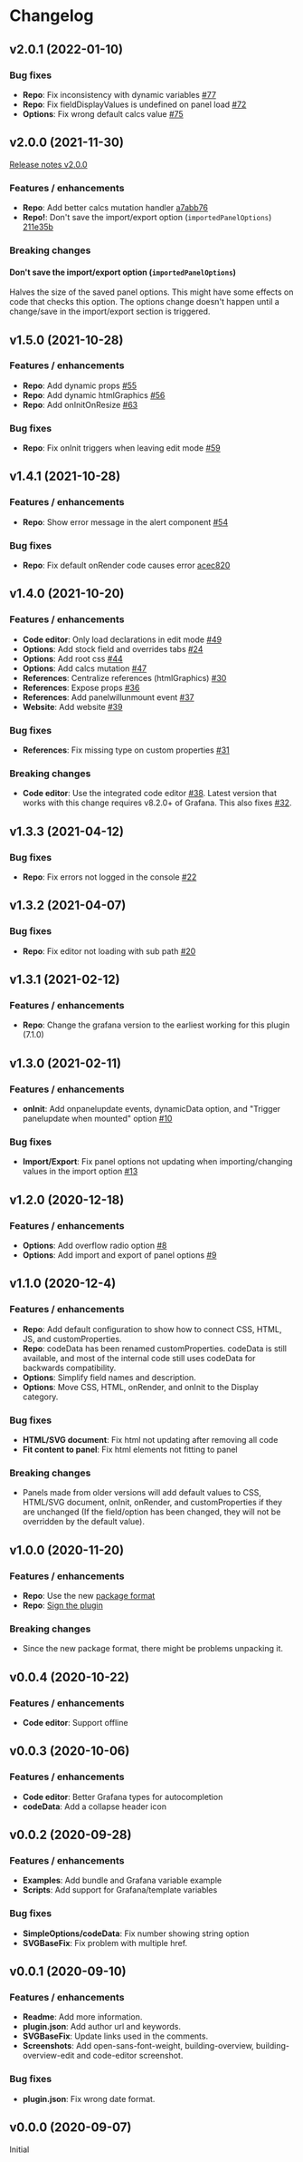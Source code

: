 # Changelog

## v2.0.1 (2022-01-10)

### Bug fixes

- **Repo**: Fix inconsistency with dynamic variables [#77](https://github.com/gapitio/gapit-htmlgraphics-panel/pull/77)
- **Repo**: Fix fieldDisplayValues is undefined on panel load [#72](https://github.com/gapitio/gapit-htmlgraphics-panel/pull/72)
- **Options**: Fix wrong default calcs value [#75](https://github.com/gapitio/gapit-htmlgraphics-panel/pull/75)

## v2.0.0 (2021-11-30)

[Release notes v2.0.0](https://gapit-htmlgraphics-panel.gapit.io/docs/release-notes/v2.0.0/)

### Features / enhancements

- **Repo**: Add better calcs mutation handler [a7abb76](https://github.com/gapitio/gapit-htmlgraphics-panel/commit/a7abb76aeedb1e40bfa5253695a0e4273bc4b0d5)
- **Repo!**: Don't save the import/export option (`importedPanelOptions`) [211e35b](https://github.com/gapitio/gapit-htmlgraphics-panel/commit/211e35b5d8e54d2a7f9863e40024ac56f8d8be7e)

### Breaking changes

#### Don't save the import/export option (`importedPanelOptions`)

Halves the size of the saved panel options. This might have some effects on code that checks this option. The options change doesn't happen until a change/save in the import/export section is triggered.

## v1.5.0 (2021-10-28)

### Features / enhancements

- **Repo**: Add dynamic props [#55](https://github.com/gapitio/gapit-htmlgraphics-panel/pull/55)
- **Repo**: Add dynamic htmlGraphics [#56](https://github.com/gapitio/gapit-htmlgraphics-panel/pull/56)
- **Repo**: Add onInitOnResize [#63](https://github.com/gapitio/gapit-htmlgraphics-panel/pull/63)

### Bug fixes

- **Repo**: Fix onInit triggers when leaving edit mode [#59](https://github.com/gapitio/gapit-htmlgraphics-panel/pull/59)

## v1.4.1 (2021-10-28)

### Features / enhancements

- **Repo**: Show error message in the alert component [#54](https://github.com/gapitio/gapit-htmlgraphics-panel/pull/54)

### Bug fixes

- **Repo**: Fix default onRender code causes error [acec820](https://github.com/gapitio/gapit-htmlgraphics-panel/commit/acec8206b437111bdba71d0b7739f4f27a1c83b1)

## v1.4.0 (2021-10-20)

### Features / enhancements

- **Code editor**: Only load declarations in edit mode [#49](https://github.com/gapitio/gapit-htmlgraphics-panel/pull/49)
- **Options**: Add stock field and overrides tabs [#24](https://github.com/gapitio/gapit-htmlgraphics-panel/pull/24)
- **Options**: Add root css [#44](https://github.com/gapitio/gapit-htmlgraphics-panel/pull/44)
- **Options**: Add calcs mutation [#47](https://github.com/gapitio/gapit-htmlgraphics-panel/pull/47)
- **References**: Centralize references (htmlGraphics) [#30](https://github.com/gapitio/gapit-htmlgraphics-panel/pull/30)
- **References**: Expose props [#36](https://github.com/gapitio/gapit-htmlgraphics-panel/pull/36)
- **References**: Add panelwillunmount event [#37](https://github.com/gapitio/gapit-htmlgraphics-panel/pull/37)
- **Website**: Add website [#39](https://github.com/gapitio/gapit-htmlgraphics-panel/pull/39)

### Bug fixes

- **References**: Fix missing type on custom properties [#31](https://github.com/gapitio/gapit-htmlgraphics-panel/pull/31)

### Breaking changes

- **Code editor**: Use the integrated code editor [#38](https://github.com/gapitio/gapit-htmlgraphics-panel/pull/38). Latest version that works with this change requires v8.2.0+ of Grafana. This also fixes [#32](https://github.com/gapitio/gapit-htmlgraphics-panel/issues/32).

## v1.3.3 (2021-04-12)

### Bug fixes

- **Repo**: Fix errors not logged in the console [#22](https://github.com/gapitio/gapit-htmlgraphics-panel/pull/22)

## v1.3.2 (2021-04-07)

### Bug fixes

- **Repo**: Fix editor not loading with sub path [#20](https://github.com/gapitio/gapit-htmlgraphics-panel/pull/20)

## v1.3.1 (2021-02-12)

### Features / enhancements

- **Repo**: Change the grafana version to the earliest working for this plugin (7.1.0)

## v1.3.0 (2021-02-11)

### Features / enhancements

- **onInit**: Add onpanelupdate events, dynamicData option, and "Trigger panelupdate when mounted" option [#10](https://github.com/gapitio/gapit-htmlgraphics-panel/pull/10)

### Bug fixes

- **Import/Export**: Fix panel options not updating when importing/changing values in the import option [#13](https://github.com/gapitio/gapit-htmlgraphics-panel/pull/13)

## v1.2.0 (2020-12-18)

### Features / enhancements

- **Options**: Add overflow radio option [#8](https://github.com/gapitio/gapit-htmlgraphics-panel/pull/8)
- **Options**: Add import and export of panel options [#9](https://github.com/gapitio/gapit-htmlgraphics-panel/pull/9)

## v1.1.0 (2020-12-4)

### Features / enhancements

- **Repo**: Add default configuration to show how to connect CSS, HTML, JS, and customProperties.
- **Repo**: codeData has been renamed customProperties. codeData is still available, and most of the internal code still uses codeData for backwards compatibility.
- **Options**: Simplify field names and description.
- **Options**: Move CSS, HTML, onRender, and onInit to the Display category.

### Bug fixes

- **HTML/SVG document**: Fix html not updating after removing all code
- **Fit content to panel**: Fix html elements not fitting to panel

### Breaking changes

- Panels made from older versions will add default values to CSS, HTML/SVG document, onInit, onRender, and customProperties if they are unchanged (If the field/option has been changed, they will not be overridden by the default value).

## v1.0.0 (2020-11-20)

### Features / enhancements

- **Repo**: Use the new [package format](https://grafana.com/docs/grafana/latest/developers/plugins/package-a-plugin/)
- **Repo**: [Sign the plugin](https://grafana.com/docs/grafana/latest/developers/plugins/sign-a-plugin/)

### Breaking changes

- Since the new package format, there might be problems unpacking it.

## v0.0.4 (2020-10-22)

### Features / enhancements

- **Code editor**: Support offline

## v0.0.3 (2020-10-06)

### Features / enhancements

- **Code editor**: Better Grafana types for autocompletion
- **codeData**: Add a collapse header icon

## v0.0.2 (2020-09-28)

### Features / enhancements

- **Examples**: Add bundle and Grafana variable example
- **Scripts**: Add support for Grafana/template variables

### Bug fixes

- **SimpleOptions/codeData**: Fix number showing string option
- **SVGBaseFix**: Fix problem with multiple href.

## v0.0.1 (2020-09-10)

### Features / enhancements

- **Readme**: Add more information.
- **plugin.json**: Add author url and keywords.
- **SVGBaseFix**: Update links used in the comments.
- **Screenshots**: Add open-sans-font-weight, building-overview, building-overview-edit and code-editor screenshot.

### Bug fixes

- **plugin.json**: Fix wrong date format.

## v0.0.0 (2020-09-07)

Initial
